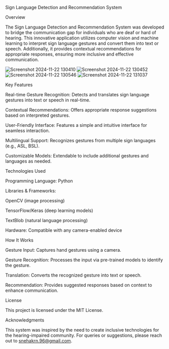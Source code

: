Sign Language Detection and Recommendation System

Overview

The Sign Language Detection and Recommendation System was developed to bridge the communication gap for individuals who are deaf or hard of hearing. This innovative application utilizes computer vision and machine learning to interpret sign language gestures and convert them into text or speech. Additionally, it provides contextual recommendations for appropriate responses, ensuring more inclusive and effective communication.

![Screenshot 2024-11-22 130410](https://github.com/user-attachments/assets/5b65d5d7-3f5c-4788-aa4d-ae00a5851351)
![Screenshot 2024-11-22 130452](https://github.com/user-attachments/assets/d7efbbd0-6b7b-4609-97d2-a57d39e3512b)
![Screenshot 2024-11-22 130546](https://github.com/user-attachments/assets/d1c67afe-efc2-4f13-bd78-9e9515bdb9ed)
![Screenshot 2024-11-22 131037](https://github.com/user-attachments/assets/22a5c57a-c013-4844-a674-964fb5c248fd)

Key Features

Real-time Gesture Recognition: Detects and translates sign language gestures into text or speech in real-time.

Contextual Recommendations: Offers appropriate response suggestions based on interpreted gestures.

User-Friendly Interface: Features a simple and intuitive interface for seamless interaction.

Multilingual Support: Recognizes gestures from multiple sign languages (e.g., ASL, BSL).

Customizable Models: Extendable to include additional gestures and languages as needed.

Technologies Used

Programming Language: Python

Libraries & Frameworks:

OpenCV (image processing)

TensorFlow/Keras (deep learning models)

TextBlob (natural language processing)

Hardware: Compatible with any camera-enabled device

How It Works

Gesture Input: Captures hand gestures using a camera.

Gesture Recognition: Processes the input via pre-trained models to identify the gesture.

Translation: Converts the recognized gesture into text or speech.

Recommendation: Provides suggested responses based on context to enhance communication.

License

This project is licensed under the MIT License.

Acknowledgments

This system was inspired by the need to create inclusive technologies for the hearing-impaired community. For queries or suggestions, please reach out to snehakrn.96@gmail.com.

